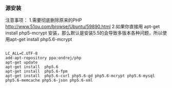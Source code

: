 <h3>源安装</h3>
注意事项：  
1.需要彻底删除原来的PHP <a href="http://www.51ou.com/browse/Ubuntu/59890.html">http://www.51ou.com/browse/Ubuntu/59890.html</a>  
2.如果你直接用 apt-get install php5-mcrypt 安装，那么默认是安装5.5的会导致多版本各种问题，所以使用apt-get install php5.6-mcrypt  
<pre><code>   
LC_ALL=C.UTF-8   
add-apt-repository ppa:ondrej/php   
apt-get update  
apt-get install  php5.6  
apt-get install  php5.6-fpm  
apt-get install  php5.6-curl php5.6-gd php5.6-mcrypt php5.6-mysql php5.6-memcache php5.6-json php5.6-xml
</code></pre>
